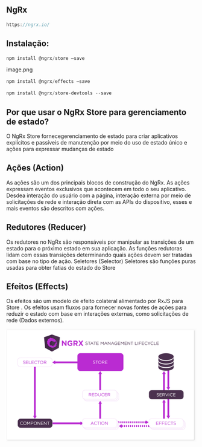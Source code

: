 ## NgRx

```js
https://ngrx.io/
```

## Instalação:

```js
npm install @ngrx/store –save
```

image.png

```js
npm install @ngrx/effects –save
```

```js
npm install @ngrx/store-devtools --save
```

## Por que usar o NgRx Store para gerenciamento de estado?

O NgRx Store fornecegerenciamento de estado para criar aplicativos explícitos e
passíveis de manutenção por meio do uso de estado único e ações para expressar
mudanças de estado

## Ações (Action)

As ações são um dos principais blocos de construção do NgRx. As ações expressam
eventos exclusivos que acontecem em todo o seu aplicativo. Desdea interação do
usuário com a página, interação externa por meio de solicitações de rede e
interação direta com as APIs do dispositivo, esses e mais eventos são descritos
com ações.

## Redutores (Reducer)

Os redutores no NgRx são responsáveis por manipular as transições de um estado
para o próximo estado em sua aplicação. As funções redutoras lidam com essas
transições determinando quais ações devem ser tratadas com base no tipo de ação.
Seletores (Selector) Seletores são funções puras usadas para obter fatias do
estado do Store

## Efeitos (Effects)

Os efeitos são um modelo de efeito colateral alimentado por RxJS para Store . Os
efeitos usam fluxos para fornecer novas fontes de ações para reduzir o estado
com base em interações externas, como solicitações de rede (Dados externos).

<img src="img/ngrxImg.png" width=1000 heigth=1000>

